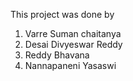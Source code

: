 This project was done by
1) Varre Suman chaitanya
2) Desai Divyeswar Reddy
3) Reddy Bhavana
4) Nannapaneni Yasaswi 
